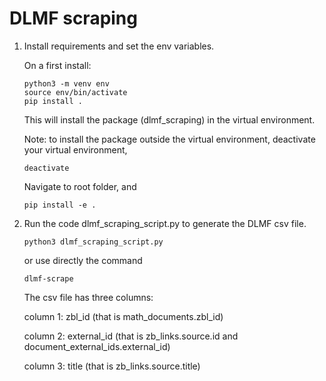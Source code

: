# DLMF scraping

1) Install requirements and set the env variables.

    On a first install:
    ```
    python3 -m venv env
    source env/bin/activate
    pip install .
    ```

    This will install the package (dlmf_scraping) in the virtual environment.

    Note: to install the package outside the virtual environment,
    deactivate your virtual environment,
    ```
    deactivate
    ```
    Navigate to root folder, and
    ```
    pip install -e .
    ```

2) Run the code dlmf_scraping_script.py to generate the DLMF csv file.

    ```
    python3 dlmf_scraping_script.py
    ```
    
    or use directly the command
    
      ```
    dlmf-scrape
    ```
    
    The csv file has three columns:
    
    column 1: zbl_id (that is math_documents.zbl_id)
    
    column 2: external_id (that is zb_links.source.id and document_external_ids.external_id)
    
    column 3: title (that is zb_links.source.title)